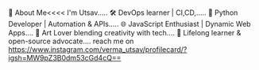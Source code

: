 🚀 About Me<<<< I'm Utsav.....
🛠 DevOps learner | CI,CD,.....
🐍 Python Developer | Automation & APIs.....
🌐 JavaScript Enthusiast | Dynamic Web Apps....
🎨 Art Lover blending creativity with tech....
🌱 Lifelong learner & open-source advocate....
reach me on https://www.instagram.com/verma_utsav/profilecard/?igsh=MW9pZ3B0dm53cGd4cQ==
